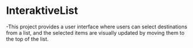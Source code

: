 # InteraktiveList
-This project provides a user interface where users can select destinations from a list, and the selected items are visually updated by moving them to the top of the list.

